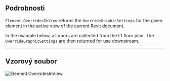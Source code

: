 ## Podrobnosti
`Element.OverridesInView` returns the `OverrideGraphicSettings` for the given element in the active view of the current Revit document.

In the example below, all doors are collected from the L1 floor plan. The `OverrideGraphicSettings` are then returned for use downstream.

___
## Vzorový soubor

![Element.OverridesInView](./Revit.Elements.Element.OverridesInView_img.jpg)
